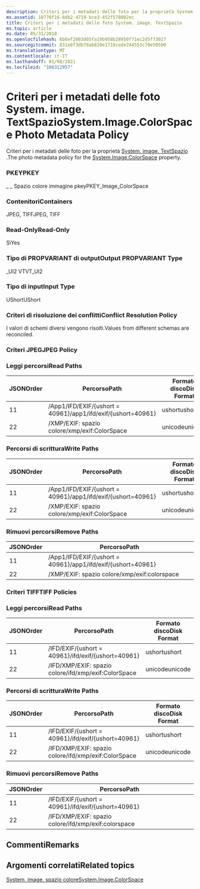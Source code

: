 ```yaml
---
description: Criteri per i metadati delle foto per la proprietà System. image. TextSpazio.
ms.assetid: 10770f16-8db2-4719-bce3-452f578002ec
title: Criteri per i metadati delle foto System. image. TextSpazio
ms.topic: article
ms.date: 05/31/2018
ms.openlocfilehash: 6b6ef2003d05fa19b958b28950f71ec2d5f73027
ms.sourcegitcommit: 831e8f3db78ab820e1710cede244553c70e50500
ms.translationtype: MT
ms.contentlocale: it-IT
ms.lasthandoff: 01/08/2021
ms.locfileid: "106312957"
---
```

# <a name="systemimagecolorspace-photo-metadata-policy"></a><span data-ttu-id="ed429-103">Criteri per i metadati delle foto System. image. TextSpazio</span><span class="sxs-lookup"><span data-stu-id="ed429-103">System.Image.ColorSpace Photo Metadata Policy</span></span>

<span data-ttu-id="ed429-104">Criteri per i metadati delle foto per la proprietà [System. image. TextSpazio](../properties/props-system-image-colorspace.md) .</span><span class="sxs-lookup"><span data-stu-id="ed429-104">The photo metadata policy for the [System.Image.ColorSpace](../properties/props-system-image-colorspace.md) property.</span></span>

### <a name="pkey"></a><span data-ttu-id="ed429-105">PKEY</span><span class="sxs-lookup"><span data-stu-id="ed429-105">PKEY</span></span>

<span data-ttu-id="ed429-106">\_ \_ Spazio colore immagine pkey</span><span class="sxs-lookup"><span data-stu-id="ed429-106">PKEY\_Image\_ColorSpace</span></span>

### <a name="containers"></a><span data-ttu-id="ed429-107">Contenitori</span><span class="sxs-lookup"><span data-stu-id="ed429-107">Containers</span></span>

<span data-ttu-id="ed429-108">JPEG, TIFF</span><span class="sxs-lookup"><span data-stu-id="ed429-108">JPEG, TIFF</span></span>

### <a name="read-only"></a><span data-ttu-id="ed429-109">Read-Only</span><span class="sxs-lookup"><span data-stu-id="ed429-109">Read-Only</span></span>

<span data-ttu-id="ed429-110">Sì</span><span class="sxs-lookup"><span data-stu-id="ed429-110">Yes</span></span>

### <a name="output-propvariant-type"></a><span data-ttu-id="ed429-111">Tipo di PROPVARIANT di output</span><span class="sxs-lookup"><span data-stu-id="ed429-111">Output PROPVARIANT Type</span></span>

<span data-ttu-id="ed429-112">\_UI2 VT</span><span class="sxs-lookup"><span data-stu-id="ed429-112">VT\_UI2</span></span>

### <a name="input-type"></a><span data-ttu-id="ed429-113">Tipo di input</span><span class="sxs-lookup"><span data-stu-id="ed429-113">Input Type</span></span>

<span data-ttu-id="ed429-114">UShort</span><span class="sxs-lookup"><span data-stu-id="ed429-114">UShort</span></span>

### <a name="conflict-resolution-policy"></a><span data-ttu-id="ed429-115">Criteri di risoluzione dei conflitti</span><span class="sxs-lookup"><span data-stu-id="ed429-115">Conflict Resolution Policy</span></span>

<span data-ttu-id="ed429-116">I valori di schemi diversi vengono risolti.</span><span class="sxs-lookup"><span data-stu-id="ed429-116">Values from different schemas are reconciled.</span></span>

### <a name="jpeg-policy"></a><span data-ttu-id="ed429-117">Criteri JPEG</span><span class="sxs-lookup"><span data-stu-id="ed429-117">JPEG Policy</span></span>

### <a name="read-paths"></a><span data-ttu-id="ed429-118">Leggi percorsi</span><span class="sxs-lookup"><span data-stu-id="ed429-118">Read Paths</span></span>



| <span data-ttu-id="ed429-119">JSON</span><span class="sxs-lookup"><span data-stu-id="ed429-119">Order</span></span> | <span data-ttu-id="ed429-120">Percorso</span><span class="sxs-lookup"><span data-stu-id="ed429-120">Path</span></span>                          | <span data-ttu-id="ed429-121">Formato disco</span><span class="sxs-lookup"><span data-stu-id="ed429-121">Disk Format</span></span> |
|-------|-------------------------------|-------------|
| <span data-ttu-id="ed429-122">1</span><span class="sxs-lookup"><span data-stu-id="ed429-122">1</span></span>     | <span data-ttu-id="ed429-123">/App1/IFD/EXIF/{ushort = 40961}</span><span class="sxs-lookup"><span data-stu-id="ed429-123">/app1/ifd/exif/{ushort=40961}</span></span> | <span data-ttu-id="ed429-124">ushort</span><span class="sxs-lookup"><span data-stu-id="ed429-124">ushort</span></span>      |
| <span data-ttu-id="ed429-125">2</span><span class="sxs-lookup"><span data-stu-id="ed429-125">2</span></span>     | <span data-ttu-id="ed429-126">/XMP/EXIF: spazio colore</span><span class="sxs-lookup"><span data-stu-id="ed429-126">/xmp/exif:ColorSpace</span></span>          | <span data-ttu-id="ed429-127">unicode</span><span class="sxs-lookup"><span data-stu-id="ed429-127">unicode</span></span>     |



 

### <a name="write-paths"></a><span data-ttu-id="ed429-128">Percorsi di scrittura</span><span class="sxs-lookup"><span data-stu-id="ed429-128">Write Paths</span></span>



| <span data-ttu-id="ed429-129">JSON</span><span class="sxs-lookup"><span data-stu-id="ed429-129">Order</span></span> | <span data-ttu-id="ed429-130">Percorso</span><span class="sxs-lookup"><span data-stu-id="ed429-130">Path</span></span>                          | <span data-ttu-id="ed429-131">Formato disco</span><span class="sxs-lookup"><span data-stu-id="ed429-131">Disk Format</span></span> |
|-------|-------------------------------|-------------|
| <span data-ttu-id="ed429-132">1</span><span class="sxs-lookup"><span data-stu-id="ed429-132">1</span></span>     | <span data-ttu-id="ed429-133">/App1/IFD/EXIF/{ushort = 40961}</span><span class="sxs-lookup"><span data-stu-id="ed429-133">/app1/ifd/exif/{ushort=40961}</span></span> | <span data-ttu-id="ed429-134">ushort</span><span class="sxs-lookup"><span data-stu-id="ed429-134">ushort</span></span>      |
| <span data-ttu-id="ed429-135">2</span><span class="sxs-lookup"><span data-stu-id="ed429-135">2</span></span>     | <span data-ttu-id="ed429-136">/XMP/EXIF: spazio colore</span><span class="sxs-lookup"><span data-stu-id="ed429-136">/xmp/exif:ColorSpace</span></span>          | <span data-ttu-id="ed429-137">unicode</span><span class="sxs-lookup"><span data-stu-id="ed429-137">unicode</span></span>     |



 

### <a name="remove-paths"></a><span data-ttu-id="ed429-138">Rimuovi percorsi</span><span class="sxs-lookup"><span data-stu-id="ed429-138">Remove Paths</span></span>



| <span data-ttu-id="ed429-139">JSON</span><span class="sxs-lookup"><span data-stu-id="ed429-139">Order</span></span> | <span data-ttu-id="ed429-140">Percorso</span><span class="sxs-lookup"><span data-stu-id="ed429-140">Path</span></span>                          |
|-------|-------------------------------|
| <span data-ttu-id="ed429-141">1</span><span class="sxs-lookup"><span data-stu-id="ed429-141">1</span></span>     | <span data-ttu-id="ed429-142">/App1/IFD/EXIF/{ushort = 40961}</span><span class="sxs-lookup"><span data-stu-id="ed429-142">/app1/ifd/exif/{ushort=40961}</span></span> |
| <span data-ttu-id="ed429-143">2</span><span class="sxs-lookup"><span data-stu-id="ed429-143">2</span></span>     | <span data-ttu-id="ed429-144">/XMP/EXIF: spazio colore</span><span class="sxs-lookup"><span data-stu-id="ed429-144">/xmp/exif:colorspace</span></span>          |



 

### <a name="tiff-policies"></a><span data-ttu-id="ed429-145">Criteri TIFF</span><span class="sxs-lookup"><span data-stu-id="ed429-145">TIFF Policies</span></span>

### <a name="read-paths"></a><span data-ttu-id="ed429-146">Leggi percorsi</span><span class="sxs-lookup"><span data-stu-id="ed429-146">Read Paths</span></span>



| <span data-ttu-id="ed429-147">JSON</span><span class="sxs-lookup"><span data-stu-id="ed429-147">Order</span></span> | <span data-ttu-id="ed429-148">Percorso</span><span class="sxs-lookup"><span data-stu-id="ed429-148">Path</span></span>                     | <span data-ttu-id="ed429-149">Formato disco</span><span class="sxs-lookup"><span data-stu-id="ed429-149">Disk Format</span></span> |
|-------|--------------------------|-------------|
| <span data-ttu-id="ed429-150">1</span><span class="sxs-lookup"><span data-stu-id="ed429-150">1</span></span>     | <span data-ttu-id="ed429-151">/IFD/EXIF/{ushort = 40961}</span><span class="sxs-lookup"><span data-stu-id="ed429-151">/ifd/exif/{ushort=40961}</span></span> | <span data-ttu-id="ed429-152">ushort</span><span class="sxs-lookup"><span data-stu-id="ed429-152">ushort</span></span>      |
| <span data-ttu-id="ed429-153">2</span><span class="sxs-lookup"><span data-stu-id="ed429-153">2</span></span>     | <span data-ttu-id="ed429-154">/IFD/XMP/EXIF: spazio colore</span><span class="sxs-lookup"><span data-stu-id="ed429-154">/ifd/xmp/exif:ColorSpace</span></span> | <span data-ttu-id="ed429-155">unicode</span><span class="sxs-lookup"><span data-stu-id="ed429-155">unicode</span></span>     |



 

### <a name="write-paths"></a><span data-ttu-id="ed429-156">Percorsi di scrittura</span><span class="sxs-lookup"><span data-stu-id="ed429-156">Write Paths</span></span>



| <span data-ttu-id="ed429-157">JSON</span><span class="sxs-lookup"><span data-stu-id="ed429-157">Order</span></span> | <span data-ttu-id="ed429-158">Percorso</span><span class="sxs-lookup"><span data-stu-id="ed429-158">Path</span></span>                     | <span data-ttu-id="ed429-159">Formato disco</span><span class="sxs-lookup"><span data-stu-id="ed429-159">Disk Format</span></span> |
|-------|--------------------------|-------------|
| <span data-ttu-id="ed429-160">1</span><span class="sxs-lookup"><span data-stu-id="ed429-160">1</span></span>     | <span data-ttu-id="ed429-161">/IFD/EXIF/{ushort = 40961}</span><span class="sxs-lookup"><span data-stu-id="ed429-161">/ifd/exif/{ushort=40961}</span></span> | <span data-ttu-id="ed429-162">ushort</span><span class="sxs-lookup"><span data-stu-id="ed429-162">ushort</span></span>      |
| <span data-ttu-id="ed429-163">2</span><span class="sxs-lookup"><span data-stu-id="ed429-163">2</span></span>     | <span data-ttu-id="ed429-164">/IFD/XMP/EXIF: spazio colore</span><span class="sxs-lookup"><span data-stu-id="ed429-164">/ifd/xmp/exif:ColorSpace</span></span> | <span data-ttu-id="ed429-165">unicode</span><span class="sxs-lookup"><span data-stu-id="ed429-165">unicode</span></span>     |



 

### <a name="remove-paths"></a><span data-ttu-id="ed429-166">Rimuovi percorsi</span><span class="sxs-lookup"><span data-stu-id="ed429-166">Remove Paths</span></span>



| <span data-ttu-id="ed429-167">JSON</span><span class="sxs-lookup"><span data-stu-id="ed429-167">Order</span></span> | <span data-ttu-id="ed429-168">Percorso</span><span class="sxs-lookup"><span data-stu-id="ed429-168">Path</span></span>                     |
|-------|--------------------------|
| <span data-ttu-id="ed429-169">1</span><span class="sxs-lookup"><span data-stu-id="ed429-169">1</span></span>     | <span data-ttu-id="ed429-170">/IFD/EXIF/{ushort = 40961}</span><span class="sxs-lookup"><span data-stu-id="ed429-170">/ifd/exif/{ushort=40961}</span></span> |
| <span data-ttu-id="ed429-171">2</span><span class="sxs-lookup"><span data-stu-id="ed429-171">2</span></span>     | <span data-ttu-id="ed429-172">/IFD/XMP/EXIF: spazio colore</span><span class="sxs-lookup"><span data-stu-id="ed429-172">/ifd/xmp/exif:colorspace</span></span> |



 

## <a name="remarks"></a><span data-ttu-id="ed429-173">Commenti</span><span class="sxs-lookup"><span data-stu-id="ed429-173">Remarks</span></span>

## <a name="related-topics"></a><span data-ttu-id="ed429-174">Argomenti correlati</span><span class="sxs-lookup"><span data-stu-id="ed429-174">Related topics</span></span>

<dl> <dt>

[<span data-ttu-id="ed429-175">System. image. spazio colore</span><span class="sxs-lookup"><span data-stu-id="ed429-175">System.Image.ColorSpace</span></span>](../properties/props-system-image-colorspace.md)
</dt> </dl>

 

 
